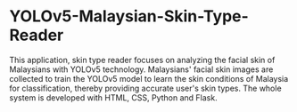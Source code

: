 # YOLOv5-Malaysian-Skin-Type-Reader
This application, skin type reader focuses on analyzing the facial skin of Malaysians with YOLOv5 technology. Malaysians' facial skin images are collected to train the YOLOv5 model to learn the skin conditions of Malaysia for classification, thereby providing accurate user's skin types. The whole system is developed with HTML, CSS, Python and Flask.
